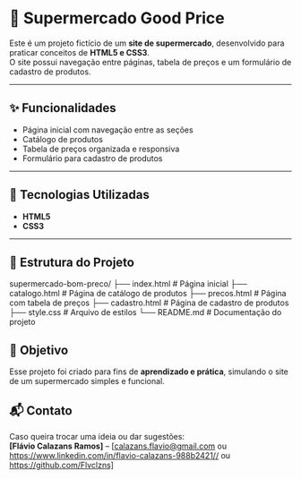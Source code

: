 # 🛒 Supermercado Good Price

Este é um projeto fictício de um **site de supermercado**, desenvolvido para praticar conceitos de **HTML5 e CSS3**.  
O site possui navegação entre páginas, tabela de preços e um formulário de cadastro de produtos.  

---

## ✨ Funcionalidades

- Página inicial com navegação entre as seções  
- Catálogo de produtos  
- Tabela de preços organizada e responsiva  
- Formulário para cadastro de produtos  

---

## 🚀 Tecnologias Utilizadas

- **HTML5**  
- **CSS3**  

---

## 📂 Estrutura do Projeto

supermercado-bom-preco/
├── index.html # Página inicial
├── catalogo.html # Página de catálogo de produtos
├── precos.html # Página com tabela de preços
├── cadastro.html # Página de cadastro de produtos
├── style.css # Arquivo de estilos
└── README.md # Documentação do projeto


## 📌 Objetivo

Esse projeto foi criado para fins de **aprendizado e prática**, simulando o site de um supermercado simples e funcional.  


## 📬 Contato

Caso queira trocar uma ideia ou dar sugestões:  
**[Flávio Calazans Ramos]** – [calazans.flavio@gmail.com ou https://www.linkedin.com/in/flavio-calazans-988b2421// ou  https://github.com/Flvclzns]
